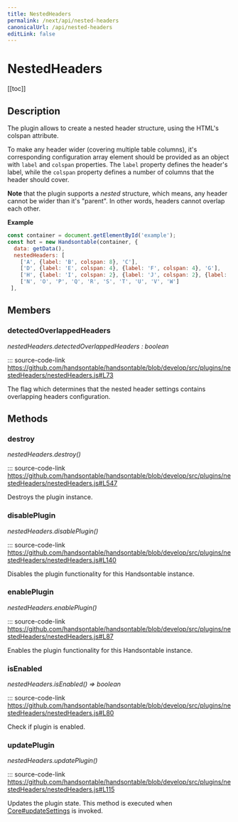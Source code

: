 ```yaml
---
title: NestedHeaders
permalink: /next/api/nested-headers
canonicalUrl: /api/nested-headers
editLink: false
---
```


# NestedHeaders

[[toc]]

## Description


The plugin allows to create a nested header structure, using the HTML's colspan attribute.

To make any header wider (covering multiple table columns), it's corresponding configuration array element should be
provided as an object with `label` and `colspan` properties. The `label` property defines the header's label,
while the `colspan` property defines a number of columns that the header should cover.

__Note__ that the plugin supports a *nested* structure, which means, any header cannot be wider than it's "parent". In
other words, headers cannot overlap each other.

**Example**  
```js
const container = document.getElementById('example');
const hot = new Handsontable(container, {
  data: getData(),
  nestedHeaders: [
    ['A', {label: 'B', colspan: 8}, 'C'],
    ['D', {label: 'E', colspan: 4}, {label: 'F', colspan: 4}, 'G'],
    ['H', {label: 'I', colspan: 2}, {label: 'J', colspan: 2}, {label: 'K', colspan: 2}, {label: 'L', colspan: 2}, 'M'],
    ['N', 'O', 'P', 'Q', 'R', 'S', 'T', 'U', 'V', 'W']
 ],
```

## Members

### detectedOverlappedHeaders

_nestedHeaders.detectedOverlappedHeaders : boolean_

::: source-code-link https://github.com/handsontable/handsontable/blob/develop/src/plugins/nestedHeaders/nestedHeaders.js#L73

The flag which determines that the nested header settings contains overlapping headers
configuration.


## Methods

### destroy

_nestedHeaders.destroy()_

::: source-code-link https://github.com/handsontable/handsontable/blob/develop/src/plugins/nestedHeaders/nestedHeaders.js#L547

Destroys the plugin instance.



### disablePlugin

_nestedHeaders.disablePlugin()_

::: source-code-link https://github.com/handsontable/handsontable/blob/develop/src/plugins/nestedHeaders/nestedHeaders.js#L140

Disables the plugin functionality for this Handsontable instance.



### enablePlugin

_nestedHeaders.enablePlugin()_

::: source-code-link https://github.com/handsontable/handsontable/blob/develop/src/plugins/nestedHeaders/nestedHeaders.js#L87

Enables the plugin functionality for this Handsontable instance.



### isEnabled

_nestedHeaders.isEnabled() ⇒ boolean_

::: source-code-link https://github.com/handsontable/handsontable/blob/develop/src/plugins/nestedHeaders/nestedHeaders.js#L80

Check if plugin is enabled.



### updatePlugin

_nestedHeaders.updatePlugin()_

::: source-code-link https://github.com/handsontable/handsontable/blob/develop/src/plugins/nestedHeaders/nestedHeaders.js#L115

Updates the plugin state. This method is executed when [Core#updateSettings](./Core/#updateSettings) is invoked.


